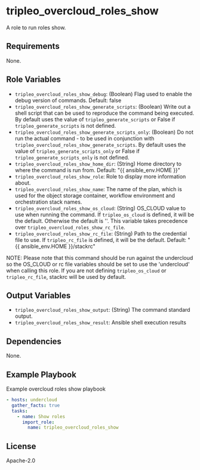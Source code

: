 tripleo_overcloud_roles_show
============================

A role to run roles show.

Requirements
------------

None.

Role Variables
--------------

* `tripleo_overcloud_roles_show_debug`: (Boolean) Flag used to enable the debug version of commands. Default: false
* `tripleo_overcloud_roles_show_generate_scripts`: (Boolean) Write out a shell script that can be used to reproduce the command being executed. By default uses the value of `tripleo_generate_scripts` or False if `tripleo_generate_scripts` is not defined.
* `tripleo_overcloud_roles_show_generate_scripts_only`: (Boolean) Do not run the actual command - to be used in conjunction with `tripleo_overcloud_roles_show_generate_scripts`. By default uses the value of `tripleo_generate_scripts_only` or False if `tripleo_generate_scripts_only` is not defined.
* `tripleo_overcloud_roles_show_home_dir`: (String) Home directory to where the command is run from. Default: "{{ ansible_env.HOME }}"
* `tripleo_overcloud_roles_show_role`: Role to display more information about.
* `tripleo_overcloud_roles_show_name`: The name of the plan, which is used for the object storage container,
  workflow environment and orchestration stack names.
* `tripleo_overcloud_roles_show_os_cloud`: (String) OS_CLOUD value to use when running the command. If `tripleo_os_cloud` is defined, it will be the default.
  Otherwise the default is ''. This variable takes precedence over `tripleo_overcloud_roles_show_rc_file`.
* `tripleo_overcloud_roles_show_rc_file`: (String) Path to the credential file to use. If `tripleo_rc_file` is defined, it will be the default. Default: "{{ ansible_env.HOME }}/stackrc"

NOTE: Please note that this command should be run against the undercloud so the
OS_CLOUD or rc file variables should be set to use the 'undercloud' when
calling this role. If you are not defining `tripleo_os_cloud` or `tripleo_rc_file`,
stackrc will be used by default.

Output Variables
----------------

* `tripleo_overcloud_roles_show_output`: (String) The command standard output.
* `tripleo_overcloud_roles_show_result`: Ansible shell execution results

Dependencies
------------

None.

Example Playbook
----------------

Example overcloud roles show playbook

```yaml
- hosts: undercloud
  gather_facts: true
  tasks:
    - name: Show roles
      import_role:
        name: tripleo_overcloud_roles_show
```

License
-------

Apache-2.0
